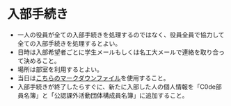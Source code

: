 # 入部手続き
- 一人の役員が全ての入部手続きを処理するのではなく、役員全員で協力して全ての入部手続きを処理するとよい。
- 日時は入部希望者ごとに学生メールもしくは名工大メールで連絡を取り合って決めること。
- 場所は部室を利用するとよい。
- 当日は[こちらのマークダウンファイル](Joining.md)を使用すること。
- 入部手続きが終了したらすぐに、新たに入部した人の個人情報を「C0de部員名簿」と「公認課外活動団体構成員名簿」に追加すること。
